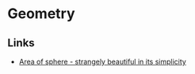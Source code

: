 # Geometry
## Links
- [Area of sphere - strangely beautiful in its simplicity](http://matematicascercanas.com/wp-content/uploads/2016/07/VarC3A1zsceruza.gif)